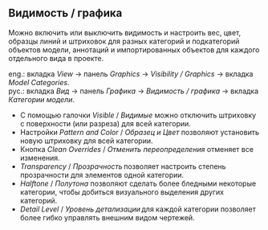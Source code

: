 ## Видимость / графика

Можно включить или выключить видимость и настроить вес, цвет, образцы линий и штриховок для разных категорий и подкатегорий объектов модели, аннотаций и импортированных объектов для каждого отдельного вида в проекте.

eng.: вкладка _View_ → панель _Graphics_ → _Visibility / Graphics_ → вкладка _Model Categories_.  
рус.: вкладка _Вид_ → панель _Графика_ → _Видимость / графика_ → вкладка _Категории модели_.

- С помощью галочки _Visible_ / _Видимые_ можно отключить штриховку с поверхности (или разреза) для всей категории.
- Настройки _Pattern and Color_ / _Образец и Цвет_ позволяют установить новую штриховку для всей категории.
- Кнопка _Clean Overrides_ / _Отменить переопределения_ отменяет все изменения.
- _Transparency_ / _Прозрачность_ позволяет настроить степень прозрачности для элементов одной категории.
- _Halftone_ / _Полутона_ позволяют сделать более бледными некоторые категории, чтобы добиться визуального выделения других категорий.
- _Detail Level_ / _Уровень детализации_ для каждой категории позволяет более гибко управлять внешним видом чертежей.
